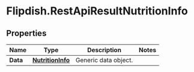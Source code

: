 # Flipdish.RestApiResultNutritionInfo

## Properties
Name | Type | Description | Notes
------------ | ------------- | ------------- | -------------
**Data** | [**NutritionInfo**](NutritionInfo.md) | Generic data object. | 


